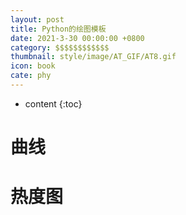 ```yaml
---
layout: post
title: Python的绘图模板
date: 2021-3-30 00:00:00 +0800
category: $$$$$$$$$$$$
thumbnail: style/image/AT_GIF/AT8.gif
icon: book
cate: phy
---
```

* content
{:toc}

# 曲线




# 热度图








